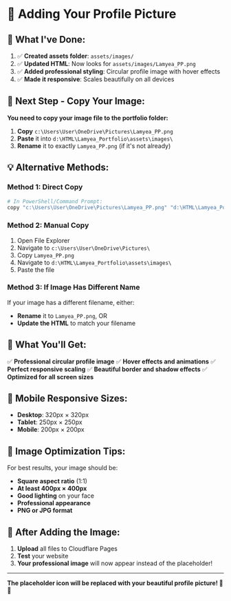 # 📸 Adding Your Profile Picture

## 🎯 **What I've Done:**

1. ✅ **Created assets folder**: `assets/images/`
2. ✅ **Updated HTML**: Now looks for `assets/images/Lamyea_PP.png`
3. ✅ **Added professional styling**: Circular profile image with hover effects
4. ✅ **Made it responsive**: Scales beautifully on all devices

## 📁 **Next Step - Copy Your Image:**

**You need to copy your image file to the portfolio folder:**

1. **Copy** `c:\Users\User\OneDrive\Pictures\Lamyea_PP.png`
2. **Paste** it into `d:\HTML\Lamyea_Portfolio\assets\images\`
3. **Rename** it to exactly `Lamyea_PP.png` (if it's not already)

## 💡 **Alternative Methods:**

### **Method 1: Direct Copy**
```bash
# In PowerShell/Command Prompt:
copy "c:\Users\User\OneDrive\Pictures\Lamyea_PP.png" "d:\HTML\Lamyea_Portfolio\assets\images\"
```

### **Method 2: Manual Copy**
1. Open File Explorer
2. Navigate to `c:\Users\User\OneDrive\Pictures\`
3. Copy `Lamyea_PP.png`
4. Navigate to `d:\HTML\Lamyea_Portfolio\assets\images\`
5. Paste the file

### **Method 3: If Image Has Different Name**
If your image has a different filename, either:
- **Rename** it to `Lamyea_PP.png`, OR
- **Update the HTML** to match your filename

## 🎨 **What You'll Get:**

✅ **Professional circular profile image**
✅ **Hover effects and animations**
✅ **Perfect responsive scaling**
✅ **Beautiful border and shadow effects**
✅ **Optimized for all screen sizes**

## 📱 **Mobile Responsive Sizes:**
- **Desktop**: 320px × 320px
- **Tablet**: 250px × 250px  
- **Mobile**: 200px × 200px

## 🔧 **Image Optimization Tips:**

For best results, your image should be:
- **Square aspect ratio** (1:1)
- **At least 400px × 400px**
- **Good lighting** on your face
- **Professional appearance**
- **PNG or JPG format**

## 🚀 **After Adding the Image:**

1. **Upload** all files to Cloudflare Pages
2. **Test** your website
3. **Your professional image** will now appear instead of the placeholder!

---

**The placeholder icon will be replaced with your beautiful profile picture! 📸✨**
